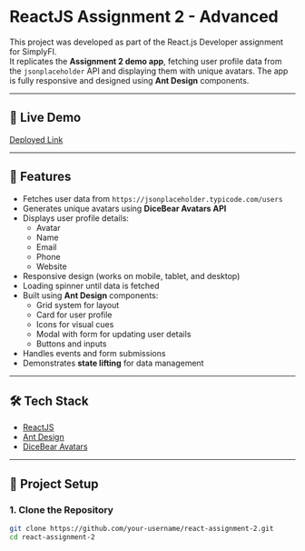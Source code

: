 # ReactJS Assignment 2 - Advanced

This project was developed as part of the React.js Developer assignment for SimplyFI.  
It replicates the **Assignment 2 demo app**, fetching user profile data from the `jsonplaceholder` API and displaying them with unique avatars. The app is fully responsive and designed using **Ant Design** components.

---

## 🚀 Live Demo
[Deployed Link](https://simply-fi-assignment-2-omega.vercel.app/)

---

## 📌 Features
- Fetches user data from `https://jsonplaceholder.typicode.com/users`
- Generates unique avatars using **DiceBear Avatars API**
- Displays user profile details:  
  - Avatar  
  - Name  
  - Email  
  - Phone   
  - Website   
- Responsive design (works on mobile, tablet, and desktop)
- Loading spinner until data is fetched
- Built using **Ant Design** components:
  - Grid system for layout
  - Card for user profile
  - Icons for visual cues
  - Modal with form for updating user details
  - Buttons and inputs
- Handles events and form submissions
- Demonstrates **state lifting** for data management

---

## 🛠️ Tech Stack
- [ReactJS](https://reactjs.org/)  
- [Ant Design](https://ant.design/)  
- [DiceBear Avatars](https://avatars.dicebear.com/)  

---

## 📂 Project Setup

### 1. Clone the Repository
```bash
git clone https://github.com/your-username/react-assignment-2.git
cd react-assignment-2

